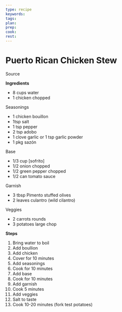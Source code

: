 ```yaml
---
type: recipe
keywords:
tags:
plan:
prep:
cook:
rest:
---
```


# Puerto Rican Chicken Stew

Source

**Ingredients**

- 8 cups water
- 1 chicken chopped

Seasonings

- 1 chicken bouillon
- 1tsp salt
- 1 tsp pepper
- 2 tsp adobo
- 1 clove garlic or 1 tsp garlic powder
- 1 pkg sazón

Base

- 1/3 cup [sofrito]
- 1/2 onion chopped
- 1/2 green pepper chopped
- 1/2 can tomato sauce

Garnish

- 3 tbsp Pimento stuffed olives
- 2 leaves culantro (wild cilantro)

Veggies

- 2 carrots rounds
- 3 potatoes large chop

**Steps**

1. Bring water to boil
1. Add boullion
1. Add chicken
1. Cover for 10 minutes
1. Add seasonings
1. Cook for 10 minutes
1. Add base
1. Cook for 10 minutes
1. Add garnish
1. Cook 5 minutes
1. Add veggies
1. Salt to taste
1. Cook 10-20 minutes (fork test potatoes)
